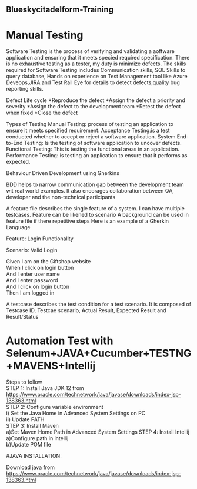 ## Blueskycitadelform-Training
# Manual Testing
Software Testing is the process of verifying and validating a aoftware application and ensuring that it meets specied required specification.
There is no exhaustive testing as a tester, my duty is minimize defects.
The skills required for Software Testing includes Communication skills, SQL Skills to query database, Hands on experience on Test Management tool like Azure Deveops,JIRA and Test Rail
Eye for details to detect defects,quality bug reporting skills.

Defect Life cycle
*Reproduce the defect
*Assign the defect a priority and severity
*Assign the defect to the development team
*Retest the defect when fixed
*Close the defect

Types of Testing
Manual Testing: process of testing an application to ensure it meets specified requirement.
Acceptance Testing:is a test conducted whether to accept or reject a software application.
System End-to-End Testing: Is the testing of software application to uncover defects. 
Functional Testing: This is testing the functional areas in an application.
Performance Testing: is testing an application to ensure that it performs as expected.



Behaviour Driven Development using Gherkins
 
BDD helps to narrow communication gap between the development team wit real world examples. It also encorages collaboration between QA, developer and the non-technical participants

A feature file describes the single feature of a system. I can have multiple testcases. Feature can be likened to scenario
A background can be used in feature file if there repetitive steps
Here is an example of a Gherkin Language

Feature: Login Functionality

Scenario: Valid Login

Given I am on the Giftshop website  
When I click on login button  
And I enter user name   
And I enter password  
And I click on login button  
Then I am logged in

A testcase describes the test condition for a test scenario. It is composed of Testcase ID, Testcae scenario, Actual Result, Expected Result and Result/Status


# Automation Test with Selenum+JAVA+Cucumber+TESTNG+MAVENS+Intellij

Steps to follow  
STEP 1: Install Java JDK 12 from https://www.oracle.com/technetwork/java/javase/downloads/index-jsp-138363.html  
STEP 2: Configure variable environment   
i) Set the Java Home in Advanced System Settings on PC  
ii) Update PATH  
STEP 3: Install Maven  
a)Set Maven Home Path in Advanced System Settings
STEP 4: Install Intellij  
a)Configure path in intellij  
b)Update POM file  

#JAVA INSTALLATION:

Download java from https://www.oracle.com/technetwork/java/javase/downloads/index-jsp-138363.html











 

